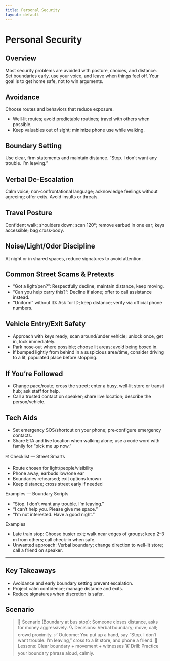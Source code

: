 ```yaml
---
title: Personal Security
layout: default
---
```


# Personal Security

## Overview
Most security problems are avoided with posture, choices, and distance. Set boundaries early, use your voice, and leave when things feel off. Your goal is to get home safe, not to win arguments.

## Avoidance
Choose routes and behaviors that reduce exposure.

- Well‑lit routes; avoid predictable routines; travel with others when possible.
- Keep valuables out of sight; minimize phone use while walking.

## Boundary Setting
Use clear, firm statements and maintain distance. “Stop. I don’t want any trouble. I’m leaving.”

## Verbal De-Escalation
Calm voice; non‑confrontational language; acknowledge feelings without agreeing; offer exits. Avoid insults or threats.

## Travel Posture
Confident walk; shoulders down; scan 120°; remove earbud in one ear; keys accessible; bag cross‑body.

## Noise/Light/Odor Discipline
At night or in shared spaces, reduce signatures to avoid attention.

## Common Street Scams & Pretexts
- “Got a light/pen?”: Respectfully decline, maintain distance, keep moving.
- “Can you help carry this?”: Decline if alone; offer to call assistance instead.
- “Uniform” without ID: Ask for ID; keep distance; verify via official phone numbers.

## Vehicle Entry/Exit Safety
- Approach with keys ready; scan around/under vehicle; unlock once, get in, lock immediately.
- Park nose‑out where possible; choose lit areas; avoid being boxed in.
- If bumped lightly from behind in a suspicious area/time, consider driving to a lit, populated place before stopping.

## If You’re Followed
- Change pace/route; cross the street; enter a busy, well‑lit store or transit hub; ask staff for help.
- Call a trusted contact on speaker; share live location; describe the person/vehicle.

## Tech Aids
- Set emergency SOS/shortcut on your phone; pre‑configure emergency contacts.
- Share ETA and live location when walking alone; use a code word with family for “pick me up now.”

☑️ Checklist — Street Smarts
- Route chosen for light/people/visibility
- Phone away; earbuds low/one ear
- Boundaries rehearsed; exit options known
- Keep distance; cross street early if needed

Examples — Boundary Scripts
- “Stop. I don’t want any trouble. I’m leaving.”
- “I can’t help you. Please give me space.”
- “I’m not interested. Have a good night.”

Examples
- Late train stop: Choose busier exit; walk near edges of groups; keep 2–3 m from others; call check‑in when safe.
- Unwanted approach: Verbal boundary; change direction to well‑lit store; call a friend on speaker.

---

## Key Takeaways
- Avoidance and early boundary setting prevent escalation.
- Project calm confidence; manage distance and exits.
- Reduce signatures when discretion is safer.

## Scenario

> 🧭 Scenario (Boundary at bus stop): Someone closes distance, asks for money aggressively.
> 🔍 Decisions: Verbal boundary; move; call; crowd proximity.
> ✅ Outcome: You put up a hand, say “Stop. I don’t want trouble. I’m leaving,” cross to a lit store, and phone a friend.
> 🧠 Lessons: Clear boundary + movement + witnesses
> 🏋️ Drill: Practice your boundary phrase aloud, calmly.
